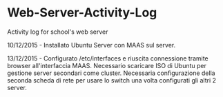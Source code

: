 # Web-Server-Activity-Log
Activity log for school's web server

10/12/2015 - Installato Ubuntu Server con MAAS sul server.

13/12/2015 - Configurato /etc/interfaces e riuscita connessione tramite browser all'interfaccia MAAS. Necessario scaricare ISO di Ubuntu per gestione server secondari come cluster. Necessaria configurazione della seconda scheda di rete per usare lo switch una volta configurati gli altri 2 server.
